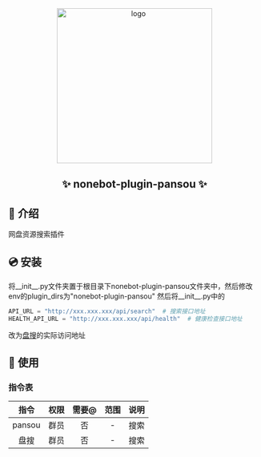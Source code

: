 <div align="center">
    <a href="https://v2.nonebot.dev/store">
    <img src="https://raw.githubusercontent.com/fllesser/nonebot-plugin-template/refs/heads/resource/.docs/NoneBotPlugin.svg" width="310" alt="logo"></a>

## ✨ nonebot-plugin-pansou ✨

</div>

## 📖 介绍

网盘资源搜索插件

## 💿 安装

将__init__.py文件夹置于根目录下nonebot-plugin-pansou文件夹中，然后修改env的plugin_dirs为"nonebot-plugin-pansou"
然后将__init__.py中的
```python
API_URL = "http://xxx.xxx.xxx/api/search"  # 搜索接口地址
HEALTH_API_URL = "http://xxx.xxx.xxx/api/health"  # 健康检查接口地址
```
改为[盘搜](https://github.com/fish2018/pansou)的实际访问地址

## 🎉 使用
### 指令表
| 指令 | 权限 | 需要@ | 范围 | 说明 |
|:-----:|:----:|:----:|:----:|:----:|
| pansou | 群员 | 否 | - | 搜索 |
| 盘搜 | 群员 | 否 | - | 搜索 |
